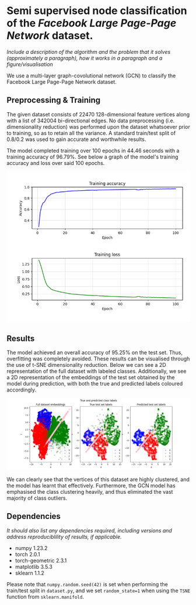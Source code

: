 # Semi supervised node classification of the *Facebook Large Page-Page Network* dataset.

*Include a description of the algorithm and the problem that it solves
(approximately a paragraph), how it works in a paragraph and a figure/visualisation*

We use a multi-layer graph-covolutional network (GCN) to classify the Facebook Large Page-Page Network dataset. 

## Preprocessing & Training

The given dataset consists of 22470 128-dimensional feature vertices along with a list of 342004 bi-directional edges. No data preprocessing (i.e. dimensionality reduction) was performed upon the dataset whatsoever prior to training, so as to retain all the variance. A standard train/test split of 0.8/0.2 was used to gain accurate and worthwhile results.

The model completed training over 100 epochs in 44.46 seconds with a training accuracy of 96.79%. See below a graph of the model's training accuracy and loss over said 100 epochs.

![training](images/training.png?raw=true)

## Results

The model achieved an overall accuracy of 95.25% on the test set. Thus, overfitting was completely avoided. These results can be visualised through the use of t-SNE dimensionality reduction. Below we can see a 2D representation of the full dataset with labeled classes. Additionally, we see a 2D representation of the embeddings of the test set obtained by the model during prediction, with both the true and predicted labels coloured accordingly. 

![embeddings](images/embeddings.png?raw=true)

We can clearly see that the vertices of this dataset are highly clustered, and the model has learnt that effectively. Furthermore, the GCN model has emphasised the class clustering heavily, and thus eliminated the vast majority of class outliers.

## Dependencies

*It should also list any dependencies required, including versions and address reproduciblility of results, if applicable.*

* numpy 1.23.2
* torch 2.0.1
* torch-geometric 2.3.1
* matplotlib 3.5.3
* sklearn 1.1.2

Please note that `numpy.random.seed(42)` is set when performing the train/test split in `dataset.py`, and we set `random_state=1` when using the `TSNE` function from `sklearn.manifold`.